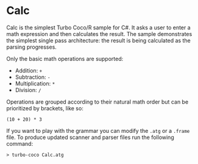 # Calc

Calc is the simplest Turbo Coco/R sample for C#.
It asks a user to enter a math expression and then calculates the result.
The sample demonstrates the simplest single pass architecture: the result is being calculated as the parsing progresses.

Only the basic math operations are supported:

- Addition: `+`
- Subtraction: `-`
- Multiplication: `*`
- Division: `/`

Operations are grouped according to their natural math order but can be prioritized by brackets, like so:

```
(10 + 20) * 3
```

If you want to play with the grammar you can modify the `.atg` or a `.frame` file.
To produce updated scanner and parser files run the following command:

```
> turbo-coco Calc.atg
```
